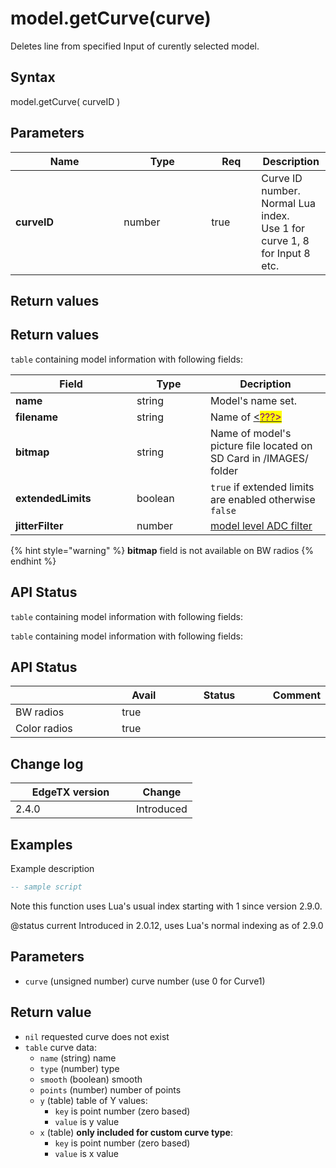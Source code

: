 # model.getCurve(curve)

Deletes line from specified Input of curently selected model.

## Syntax

model.getCurve( curveID )

## Parameters

<table><thead><tr><th width="157.33333333333331">Name</th><th width="124">Type</th><th width="64" data-type="checkbox">Req</th><th>Description</th></tr></thead><tbody><tr><td><strong>curveID</strong></td><td>number</td><td>true</td><td>Curve ID number. Normal Lua index.  <br>Use 1 for curve 1, 8 for Input 8 etc.</td></tr></tbody></table>

## Return values

## Return values

`table` containing model information with following fields:

<table data-header-hidden><thead><tr><th width="178">Field</th><th width="102">Type</th><th>Decription</th></tr></thead><tbody><tr><td><strong>name</strong></td><td>string</td><td>Model's name set.  </td></tr><tr><td><strong>filename</strong></td><td>string</td><td>Name of <a data-footnote-ref href="#user-content-fn-1">&#x3C;<mark style="color:purple;">???></mark></a></td></tr><tr><td><strong>bitmap</strong></td><td>string</td><td>Name of model's picture file located on SD Card in /IMAGES/ folder</td></tr><tr><td><strong>extendedLimits</strong></td><td>boolean</td><td><code>true</code> if extended limits are enabled otherwise <code>false</code></td></tr><tr><td><strong>jitterFilter</strong></td><td>number</td><td><a data-footnote-ref href="#user-content-fn-2">model level ADC filter</a></td></tr></tbody></table>

{% hint style="warning" %}
**bitmap** field is not available on BW radios
{% endhint %}

## API Status

`table` containing model information with following fields:

`table` containing model information with following fields:





## API Status

<table><thead><tr><th width="161"></th><th width="72" data-type="checkbox">Avail</th><th width="145" data-type="select">Status</th><th>Comment</th></tr></thead><tbody><tr><td>BW radios</td><td>true</td><td></td><td></td></tr><tr><td>Color radios</td><td>true</td><td></td><td></td></tr></tbody></table>

## Change log

<table><thead><tr><th width="177">EdgeTX version</th><th>Change</th></tr></thead><tbody><tr><td>2.4.0</td><td>Introduced</td></tr></tbody></table>

## Examples

Example description

```lua
-- sample script
```

Note this function uses Lua's usual index starting with 1 since version 2.9.0.

@status current Introduced in 2.0.12, uses Lua's normal indexing as of 2.9.0

## Parameters

* `curve` (unsigned number) curve number (use 0 for Curve1)

## Return value

* `nil` requested curve does not exist
* `table` curve data:
  * `name` (string) name
  * `type` (number) type
  * `smooth` (boolean) smooth
  * `points` (number) number of points
  * `y` (table) table of Y values:
    * `key` is point number (zero based)
    * `value` is y value
  * `x` (table) **only included for custom curve type**:
    * `key` is point number (zero based)
    * `value` is x value

[^1]: <mark style="color:red;">Name of what?</mark>    &#x20;

[^2]: <mark style="color:red;">What values are allowed?</mark>     &#x20;
